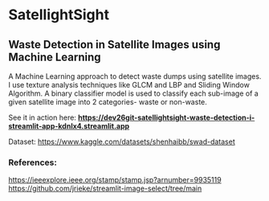 # SatellightSight
## Waste Detection in Satellite Images using Machine Learning

A Machine Learning approach to detect waste dumps using satellite images.
I use texture analysis techniques like GLCM and LBP and Sliding Window Algorithm.
A binary classifier model is used to classify each sub-image of a given satellite image into 2 categories- waste or non-waste.

See it in action here:
**https://dev26git-satellightsight-waste-detection-i-streamlit-app-kdnlx4.streamlit.app**


Dataset: https://www.kaggle.com/datasets/shenhaibb/swad-dataset


### References:
https://ieeexplore.ieee.org/stamp/stamp.jsp?arnumber=9935119
https://github.com/jrieke/streamlit-image-select/tree/main